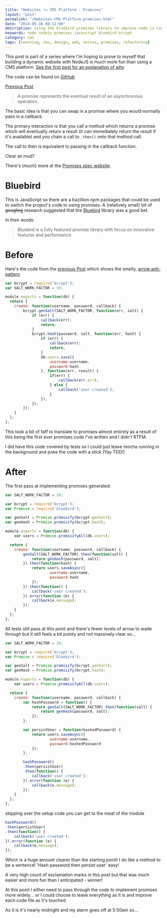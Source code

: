 ```yaml
--- 
title: "Websites != CMS Platform - Promises" 
layout: "post" 
permalink: "/Websites-CMS-Platform-promises.html" 
date: "2014-05-18 08:11:00"
description: using the bluebird promises library to improve node js code
keywords: node nodejs promises javascript bluebird bcrypt
category: cms
tags: [learning, cms, design, web, series, promises, refactoring]
---
```

This post is part of a series where I'm hoping to prove to myself that building a dynamic website with NodeJS is much more fun than using a CMS platform. [See the first post for an explanation of why](/2014/02/websites-cms.html)

The code can be found on [GitHub](https://github.com/pauldambra/omniclopse)

[Previous Post](/websites-CMS-platform-logging-in.html)

 > A promise represents the eventual result of an asynchronous operation. 

 The basic idea is that you can swap in a promise where you would normally pass in a callback. 

 The primary interaction is that you call a method which returns a promise which will eventually return a result (it *can* immediately return the result if it's available) and you chain a call to `.then()` onto that method call.

 The call to then is equivalent to passing in the callback function.

 Clear as mud? 

<!--more-->

There's (much) more at the [Promises spec website](http://promisesaplus.com/). 

# Bluebird
This is JavaScript so there are a bazillion npm packages that could be used to switch the project's code to using promises. A (relatively small) bit of <del>googling</del> research suggested that the [Bluebird](https://www.npmjs.org/package/bluebird) library was a good bet. 

In their words:

 > Bluebird is a fully featured promise library with focus on innovative features and performance

# Before
Here's the code from the [previous Post](/websites-CMS-platform-logging-in.html) which shows the smelly, [arrow anti-pattern](http://c2.com/cgi/wiki?ArrowAntiPattern)

```js 
var bcrypt = require('bcrypt');
var SALT_WORK_FACTOR = 10;

module.exports = function(db) {
  return {
    create: function(username, password, callback) {
        bcrypt.genSalt(SALT_WORK_FACTOR, function(err, salt) {
            if (err) {
                callback(err);
                return;
            }
            bcrypt.hash(password, salt, function(err, hash) {
                if (err) {
                    callback(err);
                    return;
                }
                db.users.save({
                    username:username,
                    password:hash
                }, function(err, result) {
                    if(err) {
                        callback(err.err);
                    } else {
                        callback('user created');
                    }
                });
            });
        });
    }
  };
};
```

This took a bit of faff to translate to promises almost entirely as a result of this being the first ever promises code I've written and I didn't RTFM.

I did have this code covered by tests so I could just leave mocha running in the background and poke the code with a stick (Yay TDD!)

# After
The first pass at implementing promises generated:

```js 
var SALT_WORK_FACTOR = 10;

var bcrypt = require('bcrypt');
var Promise = require('bluebird');

var genSalt = Promise.promisify(bcrypt.genSalt);
var genHash = Promise.promisify(bcrypt.hash);

module.exports = function(db) {
    var users = Promise.promisifyAll(db.users);

  return {
    create: function(username, password, callback) {
        genSalt(SALT_WORK_FACTOR).then(function(salt) {
	        return genHash(password, salt);
	    }).then(function(hash) {
            return users.saveAsync({
                    username:username,
                    password:hash
            });
        }).then(function() {
            callback('user created');
        }).error(function (e) {
            callback(e.message);
        });
    }
  };
};
```

All tests still pass at this point and there's fewer levels of arrow to wade through but it still feels a bit pointy and not massively clear so...

```js 
var SALT_WORK_FACTOR = 10;

var bcrypt = require('bcrypt');
var Promise = require('bluebird');

var genSalt = Promise.promisify(bcrypt.genSalt);
var genHash = Promise.promisify(bcrypt.hash);

module.exports = function(db) {
    var users = Promise.promisifyAll(db.users);

  return {
    create: function(username, password, callback) {
        var hashPassword = function() {
            return genSalt(SALT_WORK_FACTOR).then(function(salt) {
                return genHash(password, salt);
            });
        };

        var persistUser = function(hashedPassword) {
            return users.saveAsync({
                    username:username,
                    password:hashedPassword
            });
        };

        hashPassword()
        .then(persistUser)
        .then(function() {
            callback('user created');
        }).error(function (e) {
            callback(e.message);
        });
    }
  };
};
```

skipping over the setup code you can get to the meat of the module

```js 
hashPassword()
.then(persistUser)
.then(function() {
    callback('user created');
}).error(function (e) {
    callback(e.message);
});
```

Which is a huge amount clearer than the starting point! I do like a method to be a sentence! 'Hash password then persist user' easy!

A very high count of exclamation marks in this post but that was much easier and more fun than I anticipated - winner!

At this point I either need to pass through the code to implement promises more widely... or I could choose to leave everything as it is and improve each code file as it's touched.

As it is it's nearly midnight and my alarm goes off at 5:50am so...